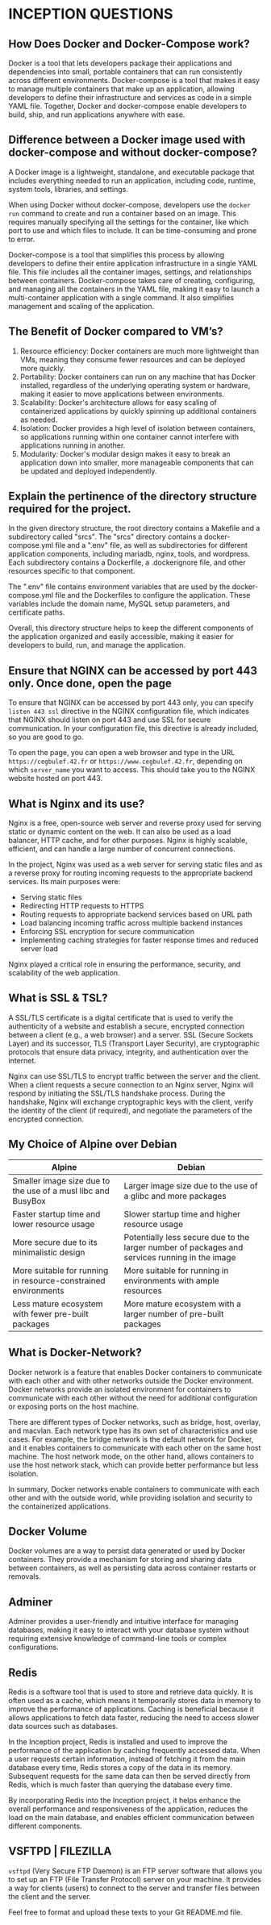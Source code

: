 # INCEPTION QUESTIONS

## How Does Docker and Docker-Compose work?

Docker is a tool that lets developers package their applications and dependencies into small, portable containers that can run consistently across different environments. Docker-compose is a tool that makes it easy to manage multiple containers that make up an application, allowing developers to define their infrastructure and services as code in a simple YAML file. Together, Docker and docker-compose enable developers to build, ship, and run applications anywhere with ease.

## Difference between a Docker image used with docker-compose and without docker-compose?

A Docker image is a lightweight, standalone, and executable package that includes everything needed to run an application, including code, runtime, system tools, libraries, and settings.

When using Docker without docker-compose, developers use the `docker run` command to create and run a container based on an image. This requires manually specifying all the settings for the container, like which port to use and which files to include. It can be time-consuming and prone to error.

Docker-compose is a tool that simplifies this process by allowing developers to define their entire application infrastructure in a single YAML file. This file includes all the container images, settings, and relationships between containers. Docker-compose takes care of creating, configuring, and managing all the containers in the YAML file, making it easy to launch a multi-container application with a single command. It also simplifies management and scaling of the application.

## The Benefit of Docker compared to VM’s?

1. Resource efficiency: Docker containers are much more lightweight than VMs, meaning they consume fewer resources and can be deployed more quickly.
2. Portability: Docker containers can run on any machine that has Docker installed, regardless of the underlying operating system or hardware, making it easier to move applications between environments.
3. Scalability: Docker's architecture allows for easy scaling of containerized applications by quickly spinning up additional containers as needed.
4. Isolation: Docker provides a high level of isolation between containers, so applications running within one container cannot interfere with applications running in another.
5. Modularity: Docker's modular design makes it easy to break an application down into smaller, more manageable components that can be updated and deployed independently.

## Explain the pertinence of the directory structure required for the project.

In the given directory structure, the root directory contains a Makefile and a subdirectory called "srcs". The "srcs" directory contains a docker-compose.yml file and a ".env" file, as well as subdirectories for different application components, including mariadb, nginx, tools, and wordpress. Each subdirectory contains a Dockerfile, a .dockerignore file, and other resources specific to that component.

The ".env" file contains environment variables that are used by the docker-compose.yml file and the Dockerfiles to configure the application. These variables include the domain name, MySQL setup parameters, and certificate paths.

Overall, this directory structure helps to keep the different components of the application organized and easily accessible, making it easier for developers to build, run, and manage the application.

## Ensure that NGINX can be accessed by port 443 only. Once done, open the page

To ensure that NGINX can be accessed by port 443 only, you can specify `listen 443 ssl` directive in the NGINX configuration file, which indicates that NGINX should listen on port 443 and use SSL for secure communication. In your configuration file, this directive is already included, so you are good to go.

To open the page, you can open a web browser and type in the URL `https://cegbulef.42.fr` or `https://www.cegbulef.42.fr`, depending on which `server_name` you want to access. This should take you to the NGINX website hosted on port 443.

## What is Nginx and its use?

Nginx is a free, open-source web server and reverse proxy used for serving static or dynamic content on the web. It can also be used as a load balancer, HTTP cache, and for other purposes. Nginx is highly scalable, efficient, and can handle a large number of concurrent connections.

In the project, Nginx was used as a web server for serving static files and as a reverse proxy for routing incoming requests to the appropriate backend services. Its main purposes were:

- Serving static files
- Redirecting HTTP requests to HTTPS
- Routing requests to appropriate backend services based on URL path
- Load balancing incoming traffic across multiple backend instances
- Enforcing SSL encryption for secure communication
- Implementing caching strategies for faster response times and reduced server load

Nginx played a critical role in ensuring the performance, security, and scalability of the web application.

## What is SSL & TSL?

A SSL/TLS certificate is a digital certificate that is used to verify the authenticity of a website and establish a secure, encrypted connection between a client (e.g., a web browser) and a server. SSL (Secure Sockets Layer) and its successor, TLS (Transport Layer Security), are cryptographic protocols that ensure data privacy, integrity, and authentication over the internet.

Nginx can use SSL/TLS to encrypt traffic between the server and the client. When a client requests a secure connection to an Nginx server, Nginx will respond by initiating the SSL/TLS handshake process. During the handshake, Nginx will exchange cryptographic keys with the client, verify the identity of the client (if required), and negotiate the parameters of the encrypted connection.

## My Choice of Alpine over Debian

| Alpine                                                      | Debian                                                     |
|-------------------------------------------------------------|------------------------------------------------------------|
| Smaller image size due to the use of a musl libc and BusyBox | Larger image size due to the use of a glibc and more packages |
| Faster startup time and lower resource usage                 | Slower startup time and higher resource usage               |
| More secure due to its minimalistic design                   | Potentially less secure due to the larger number of packages and services running in the image |
| More suitable for running in resource-constrained environments | More suitable for running in environments with ample resources |
| Less mature ecosystem with fewer pre-built packages          | More mature ecosystem with a larger number of pre-built packages |

## What is Docker-Network?

Docker network is a feature that enables Docker containers to communicate with each other and with other networks outside the Docker environment. Docker networks provide an isolated environment for containers to communicate with each other without the need for additional configuration or exposing ports on the host machine.

There are different types of Docker networks, such as bridge, host, overlay, and macvlan. Each network type has its own set of characteristics and use cases. For example, the bridge network is the default network for Docker, and it enables containers to communicate with each other on the same host machine. The host network mode, on the other hand, allows containers to use the host network stack, which can provide better performance but less isolation.

In summary, Docker networks enable containers to communicate with each other and with the outside world, while providing isolation and security to the containerized applications.

## Docker Volume

Docker volumes are a way to persist data generated or used by Docker containers. They provide a mechanism for storing and sharing data between containers, as well as persisting data across container restarts or removals.

## Adminer

Adminer provides a user-friendly and intuitive interface for managing databases, making it easy to interact with your database system without requiring extensive knowledge of command-line tools or complex configurations.

## Redis

Redis is a software tool that is used to store and retrieve data quickly. It is often used as a cache, which means it temporarily stores data in memory to improve the performance of applications. Caching is beneficial because it allows applications to fetch data faster, reducing the need to access slower data sources such as databases.

In the Inception project, Redis is installed and used to improve the performance of the application by caching frequently accessed data. When a user requests certain information, instead of fetching it from the main database every time, Redis stores a copy of the data in its memory. Subsequent requests for the same data can then be served directly from Redis, which is much faster than querying the database every time.

By incorporating Redis into the Inception project, it helps enhance the overall performance and responsiveness of the application, reduces the load on the main database, and enables efficient communication between different components.

## VSFTPD | FILEZILLA

`vsftpd` (Very Secure FTP Daemon) is an FTP server software that allows you to set up an FTP (File Transfer Protocol) server on your machine. It provides a way for clients (users) to connect to the server and transfer files between the client and the server.

Feel free to format and upload these texts to your Git README.md file.
